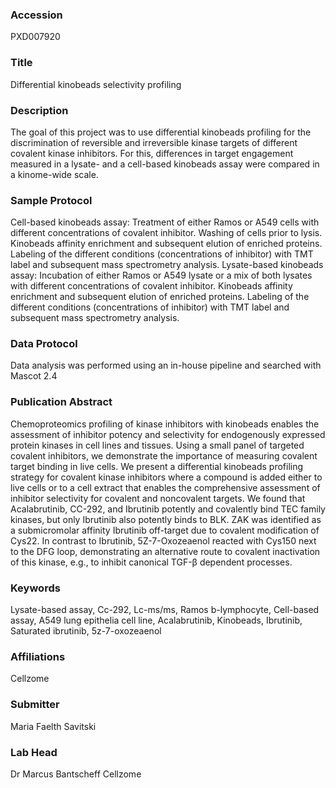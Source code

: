 ### Accession
PXD007920

### Title
Differential kinobeads selectivity profiling

### Description
The goal of this project was to use differential kinobeads profiling for the discrimination of reversible and irreversible kinase targets of different covalent kinase inhibitors. For this, differences in target engagement measured in a lysate- and a cell-based kinobeads assay were compared in a kinome-wide scale.

### Sample Protocol
Cell-based kinobeads assay: Treatment of either Ramos or A549 cells with different concentrations of covalent inhibitor. Washing of cells prior to lysis. Kinobeads affinity enrichment and subsequent elution of enriched proteins. Labeling of the different conditions (concentrations of inhibitor) with TMT label and subsequent mass spectrometry analysis. Lysate-based kinobeads assay: Incubation of either Ramos or A549 lysate or a mix of both lysates with different concentrations of covalent inhibitor. Kinobeads affinity enrichment and subsequent elution of enriched proteins. Labeling of the different conditions (concentrations of inhibitor) with TMT label and subsequent mass spectrometry analysis.

### Data Protocol
Data analysis was performed using an in-house pipeline and searched with Mascot 2.4

### Publication Abstract
Chemoproteomics profiling of kinase inhibitors with kinobeads enables the assessment of inhibitor potency and selectivity for endogenously expressed protein kinases in cell lines and tissues. Using a small panel of targeted covalent inhibitors, we demonstrate the importance of measuring covalent target binding in live cells. We present a differential kinobeads profiling strategy for covalent kinase inhibitors where a compound is added either to live cells or to a cell extract that enables the comprehensive assessment of inhibitor selectivity for covalent and noncovalent targets. We found that Acalabrutinib, CC-292, and Ibrutinib potently and covalently bind TEC family kinases, but only Ibrutinib also potently binds to BLK. ZAK was identified as a submicromolar affinity Ibrutinib off-target due to covalent modification of Cys22. In contrast to Ibrutinib, 5Z-7-Oxozeaenol reacted with Cys150 next to the DFG loop, demonstrating an alternative route to covalent inactivation of this kinase, e.g., to inhibit canonical TGF-&#x3b2; dependent processes.

### Keywords
Lysate-based assay, Cc-292, Lc-ms/ms, Ramos b-lymphocyte, Cell-based assay, A549 lung epithelia cell line, Acalabrutinib, Kinobeads, Ibrutinib, Saturated ibrutinib, 5z-7-oxozeaenol

### Affiliations
Cellzome

### Submitter
Maria Faelth Savitski

### Lab Head
Dr Marcus Bantscheff
Cellzome


